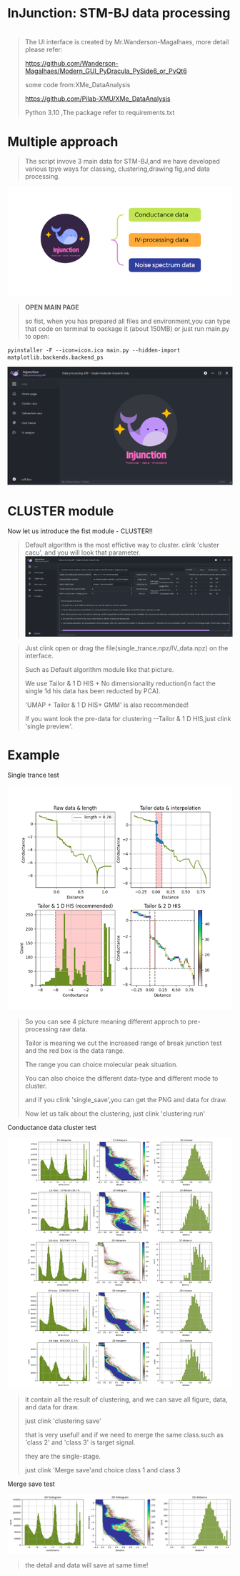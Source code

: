 # InJunction: STM-BJ data processing
# 

> The UI interface is created by Mr.Wanderson-Magalhaes, more detail please refer:
>
> https://github.com/Wanderson-Magalhaes/Modern_GUI_PyDracula_PySide6_or_PyQt6
>
> some code from:XMe_DataAnalysis
>
> https://github.com/Pilab-XMU/XMe_DataAnalysis
>
> Python 3.10 ,The package refer to requirements.txt


# Multiple approach
> The script invove 3 main data for STM-BJ,and we have developed various tpye ways for classing, clustering,drawing fig,and data processing.
> 
![the icon](https://github.com/wanHAnuy/wanHAnuy/blob/main/fig1.png)


> **OPEN MAIN PAGE**
>
> so fist, when you has prepared all files and environment,you can type that code on terminal to oackage it (about 150MB) or just run main.py to open:
> 
```
pyinstaller -F --icon=icon.ico main.py --hidden-import matplotlib.backends.backend_ps
```
![the main page](https://github.com/wanHAnuy/wanHAnuy/blob/main/fig2.png)

# CLUSTER module
Now let us introduce the fist module - CLUSTER!!
> Default algorithm is the most effictive way to cluster. clink 'cluster cacu', and you will look that parameter. 
![the cluster](https://github.com/wanHAnuy/wanHAnuy/blob/main/fig4.png)

> Just clink open or drag the file(single_trance.npz/IV_data.npz) on the interface.
> 
> Such as Default algorithm module like that picture.
>
> We use Tailor & 1 D HIS + No dimensionality reduction(in fact the single 1d his data has been reducted by PCA).
>
> 'UMAP + Tailor & 1 D HIS+ GMM' is also recommended!
>
> If you want look the pre-data for clustering --Tailor & 1 D HIS,just clink 'single preview'.


# Example

Single trance test

![single trance](https://github.com/wanHAnuy/wanHAnuy/blob/main/single_trance_1.png)
>
> So you can see 4 picture meaning different approch to pre-processing raw data.
>
> Tailor is meaning we cut the increased range of break junction test and the red box is the data range.
>
> The range you can choice molecular peak situation.
>
> You can also choice the different data-type and different mode to cluster.
>
> and if you clink 'single_save',you can get the PNG and data for draw.
>
> Now let us talk about the clustering, just clink 'clustering run'


Conductance data cluster test

![big_fig](https://github.com/wanHAnuy/wanHAnuy/blob/main/merged_image2.png)
>
> it contain all the result of clustering, and we can save all figure, data, and data for draw.
>
> just clink 'clustering save'
>
> that is very useful! and if we need to merge the same class.such as 'class 2' and 'class 3' is target signal.
>
> they are the single-stage. 
> 
> just clink 'Merge save'and  choice class 1 and class 3

Merge save test

![merge_fig](https://github.com/wanHAnuy/wanHAnuy/blob/main/class%5B1%2C%203%5D_73.2%25.png)

> the detail and data will save at same time!
